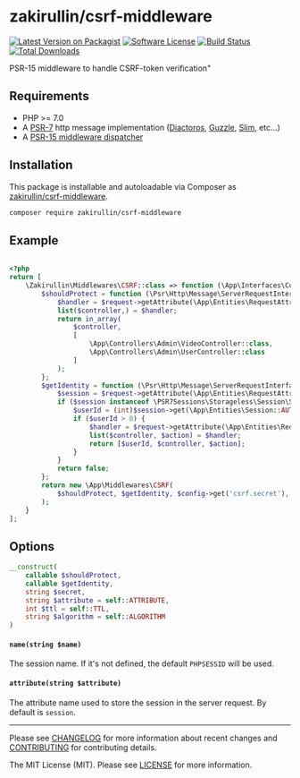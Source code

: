 # zakirullin/csrf-middleware

[![Latest Version on Packagist][ico-version]][link-packagist]
[![Software License][ico-license]](LICENSE)
[![Build Status][ico-travis]][link-travis]
[![Total Downloads][ico-downloads]][link-downloads]

PSR-15 middleware to handle CSRF-token verification"

## Requirements

* PHP >= 7.0
* A [PSR-7](https://packagist.org/providers/psr/http-message-implementation) http message implementation ([Diactoros](https://github.com/zendframework/zend-diactoros), [Guzzle](https://github.com/guzzle/psr7), [Slim](https://github.com/slimphp/Slim), etc...)
* A [PSR-15 middleware dispatcher](https://github.com/middlewares/awesome-psr15-middlewares#dispatcher)

## Installation

This package is installable and autoloadable via Composer as [zakirullin/csrf-middleware](https://packagist.org/packages/zakirullin/csrf-middleware).

```sh
composer require zakirullin/csrf-middleware 
```

## Example

```php

<?php
return [
    \Zakirullin\Middlewares\CSRF::class => function (\App\Interfaces\ConfigInterface $config) {
        $shouldProtect = function (\Psr\Http\Message\ServerRequestInterface $request) {
            $handler = $request->getAttribute(\App\Entities\RequestAttribute::HANDLER);
            list($controller,) = $handler;
            return in_array(
                $controller,
                [
                    \App\Controllers\Admin\VideoController::class,
                    \App\Controllers\Admin\UserController::class
                ]
            );
        };
        $getIdentity = function (\Psr\Http\Message\ServerRequestInterface $request) {
            $session = $request->getAttribute(\App\Entities\RequestAttribute::SESSION);
            if ($session instanceof \PSR7Sessions\Storageless\Session\SessionInterface) {
                $userId = (int)$session->get(\App\Entities\Session::AUTH, 0);
                if ($userId > 0) {
                    $handler = $request->getAttribute(\App\Entities\RequestAttribute::HANDLER);
                    list($controller, $action) = $handler;
                    return [$userId, $controller, $action];
                }
            }
            return false;
        };
        return new \App\Middlewares\CSRF(
            $shouldProtect, $getIdentity, $config->get('csrf.secret'), \App\Entities\RequestAttribute::CSRF
        );
    }
];
```

## Options

```php 
__construct(
    callable $shouldProtect,
    callable $getIdentity,
    string $secret,
    string $attribute = self::ATTRIBUTE,
    int $ttl = self::TTL,
    string $algorithm = self::ALGORITHM
)
```

#### `name(string $name)`

The session name. If it's not defined, the default `PHPSESSID` will be used.

#### `attribute(string $attribute)`

The attribute name used to store the session in the server request. By default is `session`.

---

Please see [CHANGELOG](CHANGELOG.md) for more information about recent changes and [CONTRIBUTING](CONTRIBUTING.md) for contributing details.

The MIT License (MIT). Please see [LICENSE](LICENSE) for more information.

[ico-version]: https://img.shields.io/packagist/v/zakirullin/csrf-middleware.svg?style=flat-square
[ico-license]: https://img.shields.io/badge/license-MIT-brightgreen.svg?style=flat-square
[ico-travis]: https://img.shields.io/travis/zakirullin/csrf-middleware/master.svg?style=flat-square
[ico-downloads]: https://img.shields.io/packagist/dt/zakirullin/csrf-middleware.svg?style=flat-square

[link-packagist]: https://packagist.org/packages/zakirullin/csrf-middleware
[link-travis]: https://travis-ci.org/zakirullin/csrf-middleware
[link-downloads]: https://packagist.org/packages/zakirullin/csrf-middleware
